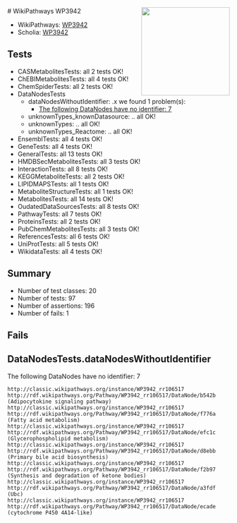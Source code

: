 <img style="float: right; width: 200px" src="https://upload.wikimedia.org/wikipedia/commons/thumb/8/83/Wplogo_with_text_500.png/640px-Wplogo_with_text_500.png" />
# WikiPathways WP3942

* WikiPathways: [WP3942](https://wikipathways.org/pathways/WP3942)
* Scholia: [WP3942](https://scholia.toolforge.org/wikipathways/WP3942)
## Tests
* CASMetabolitesTests: all 2 tests OK!
* ChEBIMetabolitesTests: all 4 tests OK!
* ChemSpiderTests: all 2 tests OK!
* DataNodesTests
    * dataNodesWithoutIdentifier: .x we found 1 problem(s):
        * [The following DataNodes have no identifier: 7](#d2d32fa6)
    * unknownTypes_knownDatasource: .. all OK!
    * unknownTypes: .. all OK!
    * unknownTypes_Reactome: .. all OK!
* EnsemblTests: all 4 tests OK!
* GeneTests: all 4 tests OK!
* GeneralTests: all 13 tests OK!
* HMDBSecMetabolitesTests: all 3 tests OK!
* InteractionTests: all 8 tests OK!
* KEGGMetaboliteTests: all 2 tests OK!
* LIPIDMAPSTests: all 1 tests OK!
* MetaboliteStructureTests: all 1 tests OK!
* MetabolitesTests: all 14 tests OK!
* OudatedDataSourcesTests: all 8 tests OK!
* PathwayTests: all 7 tests OK!
* ProteinsTests: all 2 tests OK!
* PubChemMetabolitesTests: all 3 tests OK!
* ReferencesTests: all 6 tests OK!
* UniProtTests: all 5 tests OK!
* WikidataTests: all 4 tests OK!


## Summary

* Number of test classes: 20
* Number of tests: 97
* Number of assertions: 196
* Number of fails: 1

## Fails

<a name="d2d32fa6" />

## DataNodesTests.dataNodesWithoutIdentifier

The following DataNodes have no identifier: 7
```
http://classic.wikipathways.org/instance/WP3942_rr106517 http://rdf.wikipathways.org/Pathway/WP3942_rr106517/DataNode/b542b (Adipocytokine signaling pathway)
http://classic.wikipathways.org/instance/WP3942_rr106517 http://rdf.wikipathways.org/Pathway/WP3942_rr106517/DataNode/f776a (Fatty acid metabolism)
http://classic.wikipathways.org/instance/WP3942_rr106517 http://rdf.wikipathways.org/Pathway/WP3942_rr106517/DataNode/efc1c (Glycerophospholipid metabolism)
http://classic.wikipathways.org/instance/WP3942_rr106517 http://rdf.wikipathways.org/Pathway/WP3942_rr106517/DataNode/d8ebb (Primary bile acid biosynthesis)
http://classic.wikipathways.org/instance/WP3942_rr106517 http://rdf.wikipathways.org/Pathway/WP3942_rr106517/DataNode/f2b97 (Synthesis and degradation of ketone bodies)
http://classic.wikipathways.org/instance/WP3942_rr106517 http://rdf.wikipathways.org/Pathway/WP3942_rr106517/DataNode/a3fdf (Ubc)
http://classic.wikipathways.org/instance/WP3942_rr106517 http://rdf.wikipathways.org/Pathway/WP3942_rr106517/DataNode/ecade (cytochrome P450 4A14-like)
```


